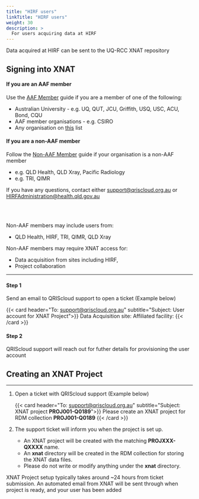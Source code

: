 ```yaml
---
title: "HIRF users"
linkTitle: "HIRF users"
weight: 30
description: >
  For users acquiring data at HIRF
---
```


Data acquired at HIRF can be sent to the UQ-RCC XNAT repository

## Signing into XNAT

#### If you are an AAF member
Use the [AAF Member](../aaf-members) guide if you are a member of one of the following:
- Australian University - e.g. UQ, QUT, JCU, Griffith, USQ, USC, ACU, Bond, CQU
- AAF member organisations - e.g. CSIRO
- Any organisation on [this](https://aaf.edu.au/subscribers/) list

#### If you are a non-AAF member
Follow the [Non-AAF Member](../non-aaf-members) guide if your organisation is a non-AAF member
- e.g. QLD Health, QLD Xray, Pacific Radiology
- e.g. TRI, QIMR

If you have any questions, contact either support@qriscloud.org.au or HIRFAdministration@health.qld.gov.au

<br><br>

Non-AAF members may include users from:
  - QLD Health, HIRF, TRI, QIMR, QLD Xray

Non-AAF members may require XNAT access for:
- Data acquisition from sites including HIRF, 
- Project collaboration

---
#### Step 1
Send an email to QRIScloud support to open a ticket (Example below)

{{< card header="To: support@qriscloud.org.au" subtitle="Subject: User account for XNAT Project">}}
Data Acquisition site: 
Affiliated facility: 
{{< /card >}}

#### Step 2
QRIScloud support will reach out for futher details for provisioning the user account


## Creating an XNAT Project
---
1. Open a ticket with QRIScloud support (Example below)

   {{< card header="To: support@qriscloud.org.au" subtitle="Subject: XNAT project **PROJ001-Q0189**">}}
   Please create an XNAT project for RDM collection **PROJ001-Q0189**
   {{< /card >}}

2. The support ticket will inform you when the project is set up.
   - An XNAT project will be created with the matching **PROJXXX-QXXXX** name.
   - An **xnat** directory will be created in the RDM collection for storing the XNAT data files.
   - Please do not write or modify anything under the **xnat** directory.

XNAT Project setup typically takes around ~24 hours from ticket submission.
An automated email from XNAT will be sent through when project is ready, and your user has been added
